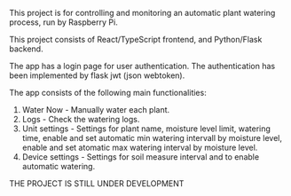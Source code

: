 This project is for controlling and monitoring an automatic plant watering process, run by Raspberry Pi.

This project consists of React/TypeScript frontend, and Python/Flask backend.

The app has a login page for user authentication. The authentication has been implemented by flask jwt (json webtoken).

The app consists of the following main functionalities:
1. Water Now - Manually water each plant.
2. Logs - Check the watering logs.
3. Unit settings - Settings for plant name, moisture level limit, watering time, enable and set automatic min watering intervall by moisture level, enable and set atomatic max watering interval by moisture level.
4. Device settings - Settings for soil measure interval and to enable automatic watering.

THE PROJECT IS STILL UNDER DEVELOPMENT
